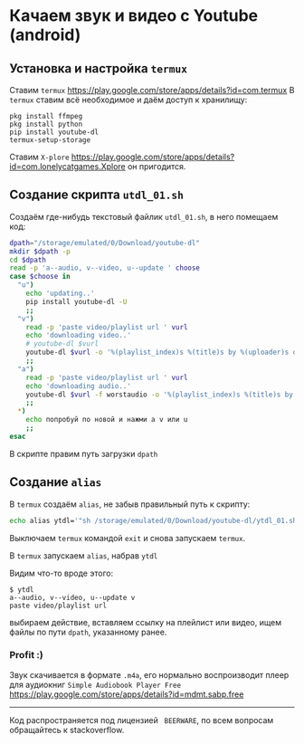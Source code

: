 


# Качаем звук и видео с Youtube (android)

## Установка и настройка `termux`
Ставим `termux` https://play.google.com/store/apps/details?id=com.termux
В `termux` ставим всё необходимое и даём доступ к хранилищу:
```
pkg install ffmpeg
pkg install python
pip install youtube-dl
termux-setup-storage
```

Ставим `X-plore` https://play.google.com/store/apps/details?id=com.lonelycatgames.Xplore он пригодится.

## Создание скрипта `utdl_01.sh`
Создаём где-нибудь текстовый файлик `utdl_01.sh`, в него помещаем код:
```sh
dpath="/storage/emulated/0/Download/youtube-dl"
mkdir $dpath -p
cd $dpath
read -p 'a--audio, v--video, u--update ' choose
case $choose in
  "u")
    echo 'updating..'
    pip install youtube-dl -U
    ;;
  "v")
    read -p 'paste video/playlist url ' vurl
    echo 'downloading video..'
    # youtube-dl $vurl
    youtube-dl $vurl -o '%(playlist_index)s %(title)s by %(uploader)s on %(upload_date)s in %(playlist)s.%(ext)s'
    ;;
  "a")
    read -p 'paste video/playlist url ' vurl
    echo 'downloading audio..'
    youtube-dl $vurl -f worstaudio -o '%(playlist_index)s %(title)s by %(uploader)s on %(upload_date)s in %(playlist)s.%(ext)s'
    ;;
  *)
    echo попробуй по новой и нажми a v или u
    ;;
esac
```
 В скрипте правим путь загрузки `dpath`

## Создание `alias`
В `termux` создаём `alias`, не забыв правильный путь к скрипту:
```sh
echo alias ytdl='"sh /storage/emulated/0/Download/youtube-dl/ytdl_01.sh"' >> .bashrc
```

Выключаем `termux` командой `exit` и снова запускаем `termux`.

В `termux` запускаем `alias`, набрав `ytdl`

Видим что-то вроде этого:
```
$ ytdl
a--audio, v--video, u--update v
paste video/playlist url
```
выбираем действие, вставляем ссылку на плейлист или видео, ищем файлы по пути `dpath`, указанному ранее.
### Profit :)
Звук скачивается в формате `.m4a`, его нормально воспроизводит плеер для аудиокниг `Simple Audiobook Player Free` 
https://play.google.com/store/apps/details?id=mdmt.sabp.free

----

Код распространяется под лицензией ` BEERWARE`, по всем вопросам обращайтесь к stackoverflow.
